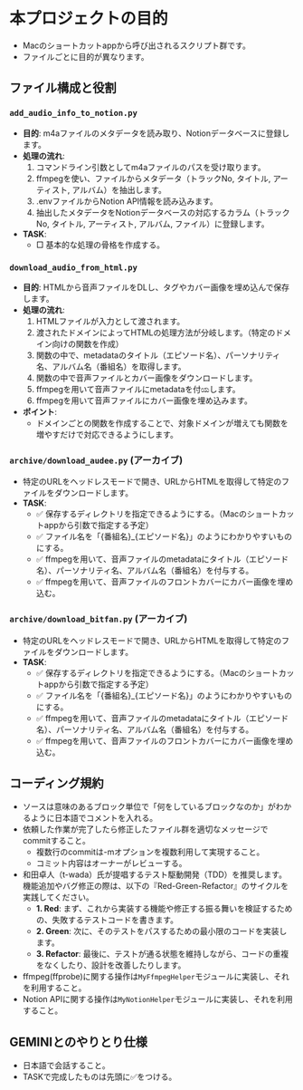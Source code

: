# 本プロジェクトの目的

- Macのショートカットappから呼び出されるスクリプト群です。
- ファイルごとに目的が異なります。

## ファイル構成と役割

### `add_audio_info_to_notion.py`

- **目的**: m4aファイルのメタデータを読み取り、Notionデータベースに登録します。
- **処理の流れ**:
    1. コマンドライン引数としてm4aファイルのパスを受け取ります。
    2. ffmpegを使い、ファイルからメタデータ（トラックNo, タイトル, アーティスト, アルバム）を抽出します。
    3. .envファイルからNotion API情報を読み込みます。
    4. 抽出したメタデータをNotionデータベースの対応するカラム（トラックNo, タイトル, アーティスト, アルバム, ファイル）に登録します。
- **TASK**:
  - □ 基本的な処理の骨格を作成する。

### `download_audio_from_html.py`

- **目的**: HTMLから音声ファイルをDLし、タグやカバー画像を埋め込んで保存します。
- **処理の流れ**:
    1. HTMLファイルが入力として渡されます。
    2. 渡されたドメインによってHTMLの処理方法が分岐します。（特定のドメイン向けの関数を作成）
    3. 関数の中で、metadataのタイトル（エピソード名）、パーソナリティ名、アルバム名（番組名）を取得します。
    4. 関数の中で音声ファイルとカバー画像をダウンロードします。
    5. ffmpegを用いて音声ファイルにmetadataを付ಯします。
    6. ffmpegを用いて音声ファイルにカバー画像を埋め込みます。
- **ポイント**:
  - ドメインごとの関数を作成することで、対象ドメインが増えても関数を増やすだけで対応できるようにします。

### `archive/download_audee.py` (アーカイブ)

- 特定のURLをヘッドレスモードで開き、URLからHTMLを取得して特定のファイルをダウンロードします。
- **TASK**:
  - ✅ 保存するディレクトリを指定できるようにする。（Macのショートカットappから引数で指定する予定）
  - ✅ ファイル名を「{番組名}_{エピソード名}」のようにわかりやすいものにする。
  - ✅ ffmpegを用いて、音声ファイルのmetadataにタイトル（エピソード名）、パーソナリティ名、アルバム名（番組名）を付与する。
  - ✅ ffmpegを用いて、音声ファイルのフロントカバーにカバー画像を埋め込む。

### `archive/download_bitfan.py` (アーカイブ)

- 特定のURLをヘッドレスモードで開き、URLからHTMLを取得して特定のファイルをダウンロードします。
- **TASK**:
  - ✅ 保存するディレクトリを指定できるようにする。（Macのショートカットappから引数で指定する予定）
  - ✅ ファイル名を「{番組名}_{エピソード名}」のようにわかりやすいものにする。
  - ✅ ffmpegを用いて、音声ファイルのmetadataにタイトル（エピソード名）、パーソナリティ名、アルバム名（番組名）を付与する。
  - ✅ ffmpegを用いて、音声ファイルのフロントカバーにカバー画像を埋め込む。

## コーディング規約

- ソースは意味のあるブロック単位で「何をしているブロックなのか」がわかるように日本語でコメントを入れる。
- 依頼した作業が完了したら修正したファイル群を適切なメッセージでcommitすること。  
  - 複数行のcommitは-mオプションを複数利用して実現すること。
  - コミット内容はオーナーがレビューする。
- 和田卓人（t-wada）氏が提唱するテスト駆動開発（TDD）を推奨します。機能追加やバグ修正の際は、以下の『Red-Green-Refactor』のサイクルを実践してください。
  - **1. Red**: まず、これから実装する機能や修正する振る舞いを検証するための、失敗するテストコードを書きます。
  - **2. Green**: 次に、そのテストをパスするための最小限のコードを実装します。
  - **3. Refactor**: 最後に、テストが通る状態を維持しながら、コードの重複をなくしたり、設計を改善したりします。
- ffmpeg(ffprobe)に関する操作は`MyFfmpegHelper`モジュールに実装し、それを利用すること。
- Notion APIに関する操作は`MyNotionHelper`モジュールに実装し、それを利用すること。

## GEMINIとのやりとり仕様

- 日本語で会話すること。
- TASKで完成したものは先頭に✅をつける。